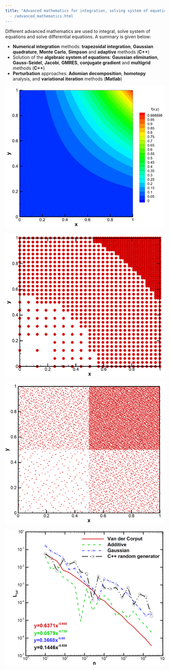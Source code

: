 ```yaml
---
title: "Advanced mathematics for integration, solving system of equations and solving differential equations (C++): 
  - /advanced_mathematics.html
---
```

Different advanced mathematics are used to integral, solve system of equations and solve differential equations. A summary is given below:

* **Numerical integration** methods: **trapezoidal integration**, **Gaussian quadrature**, **Monte Carlo**, **Simpson** and **adaptive** methods (**C++**)
* Solution of the **algebraic system of equations**: **Gaussian elimination**, **Gauss-Seidel**, **Jacobi**, **GMRES**, **conjugate gradient** and **multigrid** methods (**C++**)
* **Perturbation** approaches:  **Adomian decomposition**, **homotopy** analysis, and **variational iteration** methods (**Matlab**)


![p1](/files/advanced_mathematics/Picture1.png)

![p2](/files/advanced_mathematics/Picture2.png)

![p3](/files/advanced_mathematics/Picture3.png)

![p4](/files/advanced_mathematics/Picture4.png)


